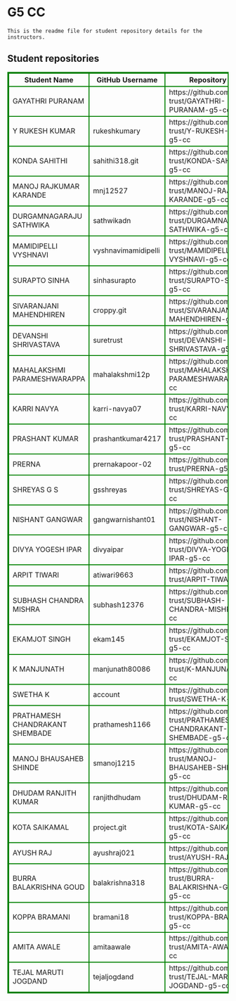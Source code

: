 # G5 CC
    This is the readme file for student repository details for the instructors.
## Student repositories 
<table style="border : 2px solid green; width:100%;">
<tr >
<th style="border : 2px solid green;">Student Name</th>
<th style="border : 2px solid green;">GitHub Username</th>
<th style="border : 2px solid green;">Repository link</th>
</tr>
<tr style="border : 2px solid green;">
<td style="border : 2px solid green;">GAYATHRI PURANAM</td> 

<td style="border : 2px solid green;"></td> 

<td style="border : 2px solid green;">https://github.com/sure-trust/GAYATHRI-PURANAM-g5-cc</td> 
</tr>

<tr style="border : 2px solid green;">
<td style="border : 2px solid green;">Y RUKESH KUMAR</td> 

<td style="border : 2px solid green;">rukeshkumary</td> 

<td style="border : 2px solid green;">https://github.com/sure-trust/Y-RUKESH-KUMAR-g5-cc</td> 
</tr>

<tr style="border : 2px solid green;">
<td style="border : 2px solid green;">KONDA SAHITHI</td> 

<td style="border : 2px solid green;">sahithi318.git</td> 

<td style="border : 2px solid green;">https://github.com/sure-trust/KONDA-SAHITHI-g5-cc</td> 
</tr>

<tr style="border : 2px solid green;">
<td style="border : 2px solid green;">MANOJ RAJKUMAR KARANDE</td> 

<td style="border : 2px solid green;">mnj12527</td> 

<td style="border : 2px solid green;">https://github.com/sure-trust/MANOJ-RAJKUMAR-KARANDE-g5-cc</td> 
</tr>

<tr style="border : 2px solid green;">
<td style="border : 2px solid green;">DURGAMNAGARAJU SATHWIKA</td> 

<td style="border : 2px solid green;">sathwikadn</td> 

<td style="border : 2px solid green;">https://github.com/sure-trust/DURGAMNAGARAJU-SATHWIKA-g5-cc</td> 
</tr>

<tr style="border : 2px solid green;">
<td style="border : 2px solid green;">MAMIDIPELLI VYSHNAVI</td> 

<td style="border : 2px solid green;">vyshnavimamidipelli</td> 

<td style="border : 2px solid green;">https://github.com/sure-trust/MAMIDIPELLI-VYSHNAVI-g5-cc</td> 
</tr>

<tr style="border : 2px solid green;">
<td style="border : 2px solid green;">SURAPTO SINHA</td> 

<td style="border : 2px solid green;">sinhasurapto</td> 

<td style="border : 2px solid green;">https://github.com/sure-trust/SURAPTO-SINHA-g5-cc</td> 
</tr>

<tr style="border : 2px solid green;">
<td style="border : 2px solid green;">SIVARANJANI MAHENDHIREN</td> 

<td style="border : 2px solid green;">croppy.git</td> 

<td style="border : 2px solid green;">https://github.com/sure-trust/SIVARANJANI-MAHENDHIREN-g5-cc</td> 
</tr>

<tr style="border : 2px solid green;">
<td style="border : 2px solid green;">DEVANSHI SHRIVASTAVA</td> 

<td style="border : 2px solid green;">suretrust</td> 

<td style="border : 2px solid green;">https://github.com/sure-trust/DEVANSHI-SHRIVASTAVA-g5-cc</td> 
</tr>

<tr style="border : 2px solid green;">
<td style="border : 2px solid green;">MAHALAKSHMI PARAMESHWARAPPA</td> 

<td style="border : 2px solid green;">mahalakshmi12p</td> 

<td style="border : 2px solid green;">https://github.com/sure-trust/MAHALAKSHMI-PARAMESHWARAPPA-g5-cc</td> 
</tr>

<tr style="border : 2px solid green;">
<td style="border : 2px solid green;">KARRI NAVYA</td> 

<td style="border : 2px solid green;">karri-navya07</td> 

<td style="border : 2px solid green;">https://github.com/sure-trust/KARRI-NAVYA-g5-cc</td> 
</tr>

<tr style="border : 2px solid green;">
<td style="border : 2px solid green;">PRASHANT KUMAR</td> 

<td style="border : 2px solid green;">prashantkumar4217</td> 

<td style="border : 2px solid green;">https://github.com/sure-trust/PRASHANT-KUMAR-g5-cc</td> 
</tr>

<tr style="border : 2px solid green;">
<td style="border : 2px solid green;">PRERNA</td> 

<td style="border : 2px solid green;">prernakapoor-02</td> 

<td style="border : 2px solid green;">https://github.com/sure-trust/PRERNA-g5-cc</td> 
</tr>

<tr style="border : 2px solid green;">
<td style="border : 2px solid green;">SHREYAS G S</td> 

<td style="border : 2px solid green;">gsshreyas</td> 

<td style="border : 2px solid green;">https://github.com/sure-trust/SHREYAS-G-S-g5-cc</td> 
</tr>

<tr style="border : 2px solid green;">
<td style="border : 2px solid green;">NISHANT GANGWAR</td> 

<td style="border : 2px solid green;">gangwarnishant01</td> 

<td style="border : 2px solid green;">https://github.com/sure-trust/NISHANT-GANGWAR-g5-cc</td> 
</tr>

<tr style="border : 2px solid green;">
<td style="border : 2px solid green;">DIVYA YOGESH IPAR</td> 

<td style="border : 2px solid green;">divyaipar</td> 

<td style="border : 2px solid green;">https://github.com/sure-trust/DIVYA-YOGESH-IPAR-g5-cc</td> 
</tr>

<tr style="border : 2px solid green;">
<td style="border : 2px solid green;">ARPIT TIWARI</td> 

<td style="border : 2px solid green;">atiwari9663</td> 

<td style="border : 2px solid green;">https://github.com/sure-trust/ARPIT-TIWARI-g5-cc</td> 
</tr>

<tr style="border : 2px solid green;">
<td style="border : 2px solid green;">SUBHASH CHANDRA MISHRA</td> 

<td style="border : 2px solid green;">subhash12376</td> 

<td style="border : 2px solid green;">https://github.com/sure-trust/SUBHASH-CHANDRA-MISHRA-g5-cc</td> 
</tr>

<tr style="border : 2px solid green;">
<td style="border : 2px solid green;">EKAMJOT SINGH</td> 

<td style="border : 2px solid green;">ekam145</td> 

<td style="border : 2px solid green;">https://github.com/sure-trust/EKAMJOT-SINGH-g5-cc</td> 
</tr>

<tr style="border : 2px solid green;">
<td style="border : 2px solid green;">K MANJUNATH</td> 

<td style="border : 2px solid green;">manjunath80086</td> 

<td style="border : 2px solid green;">https://github.com/sure-trust/K-MANJUNATH-g5-cc</td> 
</tr>

<tr style="border : 2px solid green;">
<td style="border : 2px solid green;">SWETHA K</td> 

<td style="border : 2px solid green;">account</td> 

<td style="border : 2px solid green;">https://github.com/sure-trust/SWETHA-K-g5-cc</td> 
</tr>

<tr style="border : 2px solid green;">
<td style="border : 2px solid green;">PRATHAMESH CHANDRAKANT SHEMBADE</td> 

<td style="border : 2px solid green;">prathamesh1166</td> 

<td style="border : 2px solid green;">https://github.com/sure-trust/PRATHAMESH-CHANDRAKANT-SHEMBADE-g5-cc</td> 
</tr>

<tr style="border : 2px solid green;">
<td style="border : 2px solid green;">MANOJ BHAUSAHEB SHINDE</td> 

<td style="border : 2px solid green;">smanoj1215</td> 

<td style="border : 2px solid green;">https://github.com/sure-trust/MANOJ-BHAUSAHEB-SHINDE-g5-cc</td> 
</tr>

<tr style="border : 2px solid green;">
<td style="border : 2px solid green;">DHUDAM RANJITH KUMAR</td> 

<td style="border : 2px solid green;">ranjithdhudam</td> 

<td style="border : 2px solid green;">https://github.com/sure-trust/DHUDAM-RANJITH-KUMAR-g5-cc</td> 
</tr>

<tr style="border : 2px solid green;">
<td style="border : 2px solid green;">KOTA SAIKAMAL</td> 

<td style="border : 2px solid green;">project.git</td> 

<td style="border : 2px solid green;">https://github.com/sure-trust/KOTA-SAIKAMAL-g5-cc</td> 
</tr>

<tr style="border : 2px solid green;">
<td style="border : 2px solid green;">AYUSH RAJ</td> 

<td style="border : 2px solid green;">ayushraj021</td> 

<td style="border : 2px solid green;">https://github.com/sure-trust/AYUSH-RAJ-g5-cc</td> 
</tr>

<tr style="border : 2px solid green;">
<td style="border : 2px solid green;">BURRA BALAKRISHNA GOUD</td> 

<td style="border : 2px solid green;">balakrishna318</td> 

<td style="border : 2px solid green;">https://github.com/sure-trust/BURRA-BALAKRISHNA-GOUD-g5-cc</td> 
</tr>

<tr style="border : 2px solid green;">
<td style="border : 2px solid green;">KOPPA BRAMANI</td> 

<td style="border : 2px solid green;">bramani18</td> 

<td style="border : 2px solid green;">https://github.com/sure-trust/KOPPA-BRAMANI-g5-cc</td> 
</tr>

<tr style="border : 2px solid green;">
<td style="border : 2px solid green;">AMITA AWALE</td> 

<td style="border : 2px solid green;">amitaawale</td> 

<td style="border : 2px solid green;">https://github.com/sure-trust/AMITA-AWALE-g5-cc</td> 
</tr>

<tr style="border : 2px solid green;">
<td style="border : 2px solid green;">TEJAL MARUTI JOGDAND</td> 

<td style="border : 2px solid green;">tejaljogdand</td> 

<td style="border : 2px solid green;">https://github.com/sure-trust/TEJAL-MARUTI-JOGDAND-g5-cc</td> 
</tr>
